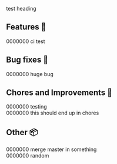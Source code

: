 test heading

## Features :rocket:

0000000 ci test

## Bug fixes :bug:

0000000 huge bug

## Chores and Improvements :wrench:

0000000 testing  
0000000 this should end up in chores

## Other :package:

0000000 merge master in something  
0000000 random
